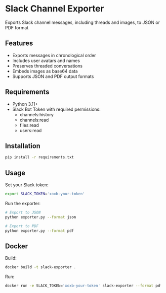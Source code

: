 # Slack Channel Exporter

Exports Slack channel messages, including threads and images, to JSON or PDF format.

## Features
- Exports messages in chronological order
- Includes user avatars and names
- Preserves threaded conversations
- Embeds images as base64 data
- Supports JSON and PDF output formats

## Requirements
- Python 3.11+
- Slack Bot Token with required permissions:
  - channels:history
  - channels:read
  - files:read
  - users:read

## Installation

```bash
pip install -r requirements.txt
```

## Usage

Set your Slack token:
```bash
export SLACK_TOKEN='xoxb-your-token'
```

Run the exporter:
```bash
# Export to JSON
python exporter.py --format json

# Export to PDF
python exporter.py --format pdf
```

## Docker

Build:
```bash
docker build -t slack-exporter .
```

Run:
```bash
docker run -e SLACK_TOKEN='xoxb-your-token' slack-exporter --format pdf
